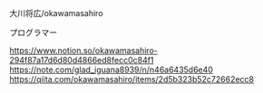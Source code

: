 大川将広/okawamasahiro

プログラマー


https://www.notion.so/okawamasahiro-294f87a17d6d80d4866ed8fecc0c84f1
https://note.com/glad_iguana8939/n/n46a6435d6e40
https://qiita.com/okawamasahiro/items/2d5b323b52c72662ecc8

